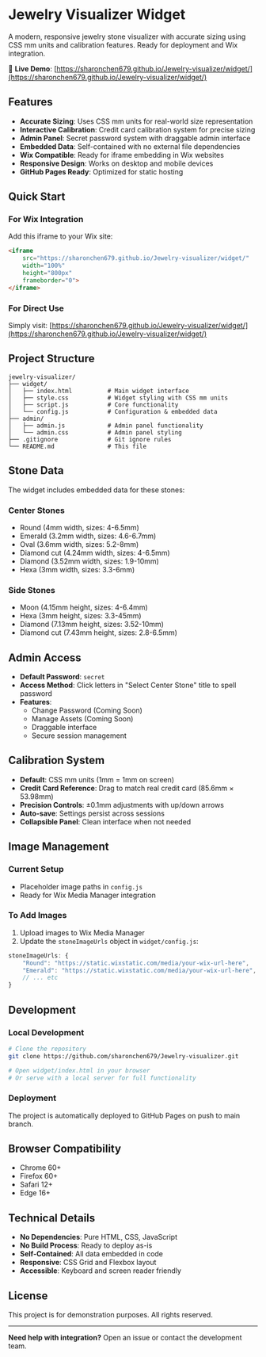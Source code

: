 # Jewelry Visualizer Widget

A modern, responsive jewelry stone visualizer with accurate sizing using CSS mm units and calibration features. Ready for deployment and Wix integration.

🔗 **Live Demo**: [https://sharonchen679.github.io/Jewelry-visualizer/widget/](https://sharonchen679.github.io/Jewelry-visualizer/widget/)

## Features

- **Accurate Sizing**: Uses CSS mm units for real-world size representation
- **Interactive Calibration**: Credit card calibration system for precise sizing
- **Admin Panel**: Secret password system with draggable admin interface
- **Embedded Data**: Self-contained with no external file dependencies
- **Wix Compatible**: Ready for iframe embedding in Wix websites
- **Responsive Design**: Works on desktop and mobile devices
- **GitHub Pages Ready**: Optimized for static hosting

## Quick Start

### For Wix Integration
Add this iframe to your Wix site:
```html
<iframe 
    src="https://sharonchen679.github.io/Jewelry-visualizer/widget/" 
    width="100%" 
    height="800px" 
    frameborder="0">
</iframe>
```

### For Direct Use
Simply visit: [https://sharonchen679.github.io/Jewelry-visualizer/widget/](https://sharonchen679.github.io/Jewelry-visualizer/widget/)

## Project Structure

```
jewelry-visualizer/
├── widget/
│   ├── index.html          # Main widget interface
│   ├── style.css           # Widget styling with CSS mm units
│   ├── script.js           # Core functionality
│   └── config.js           # Configuration & embedded data
├── admin/
│   ├── admin.js            # Admin panel functionality
│   └── admin.css           # Admin panel styling
├── .gitignore              # Git ignore rules
└── README.md               # This file
```

## Stone Data

The widget includes embedded data for these stones:

### Center Stones
- Round (4mm width, sizes: 4-6.5mm)
- Emerald (3.2mm width, sizes: 4.6-6.7mm)  
- Oval (3.6mm width, sizes: 5.2-8mm)
- Diamond cut (4.24mm width, sizes: 4-6.5mm)
- Diamond (3.52mm width, sizes: 1.9-10mm)
- Hexa (3mm width, sizes: 3.3-6mm)

### Side Stones
- Moon (4.15mm height, sizes: 4-6.4mm)
- Hexa (3mm height, sizes: 3.3-45mm)
- Diamond (7.13mm height, sizes: 3.52-10mm)
- Diamond cut (7.43mm height, sizes: 2.8-6.5mm)

## Admin Access

- **Default Password**: `secret`
- **Access Method**: Click letters in "Select Center Stone" title to spell password
- **Features**: 
  - Change Password (Coming Soon)
  - Manage Assets (Coming Soon)
  - Draggable interface
  - Secure session management

## Calibration System

- **Default**: CSS mm units (1mm = 1mm on screen)
- **Credit Card Reference**: Drag to match real credit card (85.6mm × 53.98mm)
- **Precision Controls**: ±0.1mm adjustments with up/down arrows
- **Auto-save**: Settings persist across sessions
- **Collapsible Panel**: Clean interface when not needed

## Image Management

### Current Setup
- Placeholder image paths in `config.js`
- Ready for Wix Media Manager integration

### To Add Images
1. Upload images to Wix Media Manager
2. Update the `stoneImageUrls` object in `widget/config.js`:

```javascript
stoneImageUrls: {
    "Round": "https://static.wixstatic.com/media/your-wix-url-here",
    "Emerald": "https://static.wixstatic.com/media/your-wix-url-here",
    // ... etc
}
```

## Development

### Local Development
```bash
# Clone the repository
git clone https://github.com/sharonchen679/Jewelry-visualizer.git

# Open widget/index.html in your browser
# Or serve with a local server for full functionality
```

### Deployment
The project is automatically deployed to GitHub Pages on push to main branch.

## Browser Compatibility

- Chrome 60+
- Firefox 60+
- Safari 12+
- Edge 16+

## Technical Details

- **No Dependencies**: Pure HTML, CSS, JavaScript
- **No Build Process**: Ready to deploy as-is
- **Self-Contained**: All data embedded in code
- **Responsive**: CSS Grid and Flexbox layout
- **Accessible**: Keyboard and screen reader friendly

## License

This project is for demonstration purposes. All rights reserved.

---

**Need help with integration?** Open an issue or contact the development team. 